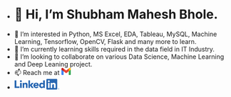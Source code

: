 - # 👋 Hi, I’m Shubham Mahesh Bhole.
- 👀 I’m interested in Python, MS Excel, EDA, Tableau, MySQL, Machine Learning, Tensorflow, OpenCV, Flask and many more to learn.
- 🌱 I’m currently learning skills required in the data field in IT Industry.
- 💞️ I’m looking to collaborate on various Data Science, Machine Learning and Deep Leaning project.
- 📫 Reach me at [![alt text](./images/gmail.png)](mailto:shubhambhole81@gmail.com)
- [![alt text](./images/linkedin.png)](https://www.linkedin.com/in/shubhambhole/)


<!---
shubhambhole81/shubhambhole81 is a ✨ special ✨ repository because its `README.md` (this file) appears on your GitHub profile.
You can click the Preview link to take a look at your changes.
--->
